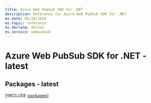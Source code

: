 ```yaml
---
title: Azure Web PubSub SDK for .NET
description: Reference for Azure Web PubSub SDK for .NET
ms.date: 05/28/2024
ms.topic: reference
ms.devlang: dotnet
ms.service: webpubsub
---
```

# Azure Web PubSub SDK for .NET - latest
## Packages - latest
[!INCLUDE [packages](web-pubsub-index.md)]